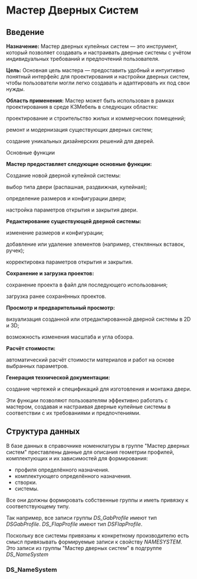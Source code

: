 # Мастер Дверных Cистем

## Введение

**Назначение:**
Мастер дверных купейных систем — это инструмент, который позволяет создавать и настраивать дверные системы с учётом индивидуальных требований и предпочтений пользователя.

**Цель:**
Основная цель мастера — предоставить удобный и интуитивно понятный интерфейс для проектирования и настройки дверных систем, чтобы пользователи могли легко создавать и адаптировать их под свои нужды.

**Область применения:**
Мастер может быть использован в рамках проектирования в среде К3Мебель в следующих областях:

проектирование и строительство жилых и коммерческих помещений;

ремонт и модернизация существующих дверных систем;

создание уникальных дизайнерских решений для дверей.

Основные функции

**Мастер предоставляет следующие основные функции:**

Создание новой дверной купейной системы:

выбор типа двери (распашная, раздвижная, купейная);

определение размеров и конфигурации двери;

настройка параметров открытия и закрытия двери.

**Редактирование существующей дверной системы:**

изменение размеров и конфигурации;

добавление или удаление элементов (например, стеклянных вставок, ручек);

корректировка параметров открытия и закрытия.

**Сохранение и загрузка проектов:**

сохранение проекта в файл для последующего использования;

загрузка ранее сохранённых проектов.

**Просмотр и предварительный просмотр:**

визуализация созданной или отредактированной дверной системы в 2D и 3D;

возможность изменения масштаба и угла обзора.

**Расчёт стоимости:**

автоматический расчёт стоимости материалов и работ на основе выбранных параметров.

**Генерация технической документации:**

создание чертежей и спецификаций для изготовления и монтажа двери.

Эти функции позволяют пользователям эффективно работать с мастером, создавая и настраивая дверные купейные системы в соответствии с их требованиями и предпочтениями.

## Структура данных

В базе данных в справочнике номенклатуры в группе "Мастер дверных систем" преставлены данные для описания геометрии профилей, комплектующих и их зависимостей для формирования:

- профиля определённого назначения.
- комплектующего определённого назначения.
- створки.
- системы.

Все они должны формировать собственные группы и иметь привязку к соответствующему типу.

Так например, все записи группы *DS_GabProfile* имеют тип *DSGabProfile*.
*DS_FlapProfile* имеют тип *DSFlapProfile*.

Поскольку все системы привязаны к конкретному производителю есть смысл привязывать формируемые записи к свойству *NAMESYSTEM*.
Это записи из группы "Мастер дверных систем" в подгруппе *DS_NameSystem*

### DS_NameSystem


